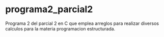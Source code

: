 # programa2_parcial2
Programa 2 del parcial 2 en C que emplea arreglos para realizar diversos calculos para la materia programacion estructurada.
